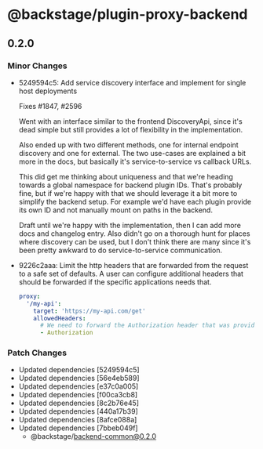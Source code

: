 # @backstage/plugin-proxy-backend

## 0.2.0
### Minor Changes

- 5249594c5: Add service discovery interface and implement for single host deployments
  
  Fixes #1847, #2596
  
  Went with an interface similar to the frontend DiscoveryApi, since it's dead simple but still provides a lot of flexibility in the implementation.
  
  Also ended up with two different methods, one for internal endpoint discovery and one for external. The two use-cases are explained a bit more in the docs, but basically it's service-to-service vs callback URLs.
  
  This did get me thinking about uniqueness and that we're heading towards a global namespace for backend plugin IDs. That's probably fine, but if we're happy with that we should leverage it a bit more to simplify the backend setup. For example we'd have each plugin provide its own ID and not manually mount on paths in the backend.
  
  Draft until we're happy with the implementation, then I can add more docs and changelog entry. Also didn't go on a thorough hunt for places where discovery can be used, but I don't think there are many since it's been pretty awkward to do service-to-service communication.
- 9226c2aaa: Limit the http headers that are forwarded from the request to a safe set of defaults.
  A user can configure additional headers that should be forwarded if the specific applications needs that.
  
  ```yaml
  proxy:
    '/my-api':
      target: 'https://my-api.com/get'
      allowedHeaders:
        # We need to forward the Authorization header that was provided by the caller
        - Authorization
  ```

### Patch Changes

- Updated dependencies [5249594c5]
- Updated dependencies [56e4eb589]
- Updated dependencies [e37c0a005]
- Updated dependencies [f00ca3cb8]
- Updated dependencies [8c2b76e45]
- Updated dependencies [440a17b39]
- Updated dependencies [8afce088a]
- Updated dependencies [7bbeb049f]
  - @backstage/backend-common@0.2.0
